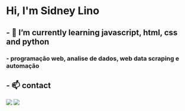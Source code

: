 # Hi, I'm Sidney Lino
## - 🌱 I’m currently learning javascript, html, css and python
### - programação web, analise de dados, web data scraping e automação

## -  📫 contact


  <a href="https://instagram.com/sidney_lino" target="_blank"><img loading="lazy" src="https://img.shields.io/badge/-Instagram-%23E4405F?style=for-the-badge&logo=instagram&logoColor=white" target="_blank"></a>
  <a href = "mailto:contato@sidneymartinslino"><img loading="lazy" src="https://img.shields.io/badge/Gmail-D14836?style=for-the-badge&logo=gmail&logoColor=white" target="_blank"></a>

<!--
**sidneylino/Sidneylino** is a ✨ _special_ ✨ repository because its `README.md` (this file) appears on your GitHub profile.

Here are some ideas to get you started:

- 🔭 I’m currently working on ...
- 🌱 I’m currently learning ...
- 👯 I’m looking to collaborate on ...
- 🤔 I’m looking for help with ...
- 💬 Ask me about ...
- 📫 How to reach me: ...
- 😄 Pronouns: ...
- ⚡ Fun fact: ...
-->

